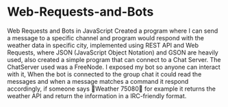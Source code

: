 # Web-Requests-and-Bots
Web Requests and Bots in JavaScript Created a program where I can send a message to a specific channel and program would respond with the weather data in specific city, implemented using REST API and Web Requests, where JSON (JavaScript Object Notation) and GSON are heavily used, also created a simple program that can connect to a Chat Server. The ChatServer used was a FreeNode. I exposed my bot so anyone can interact with it, When the bot is connected to the group chat it could read the messages and when a message matches a command it respond accordingly, if someone says 􏰀Weather 75080􏰁 for example it returns the weather API and return the information in a IRC-friendly format.
